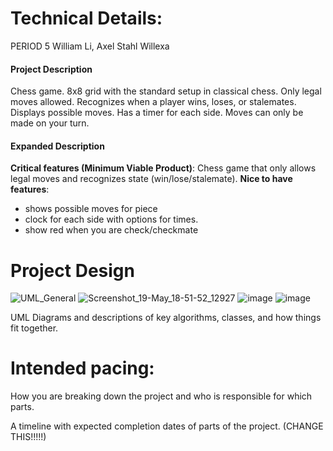 
# Technical Details:

PERIOD 5
William Li, Axel Stahl
Willexa
#### Project Description
Chess game. 8x8 grid with the standard setup in classical chess. 
Only legal moves allowed. Recognizes when a player wins, loses, or stalemates.
Displays possible moves. Has a timer for each side. Moves can only be made on your turn.
#### Expanded Description
**Critical features (Minimum Viable Product)**: Chess game that only allows legal moves and recognizes state (win/lose/stalemate).
**Nice to have features**: 
 - shows possible moves for piece
 - clock for each side with options for times.
 - show red when you are check/checkmate

# Project Design
![UML_General](https://github.com/user-attachments/assets/79ec5cd5-d28b-4991-bf71-fc19c1d79392)
![Screenshot_19-May_18-51-52_12927](https://github.com/user-attachments/assets/e7989f89-232b-48fa-8028-5bf85ef1fa73)
![image](https://github.com/user-attachments/assets/9d26ec4c-0cfe-4da3-8900-8d9a844a361c)
![image](https://github.com/user-attachments/assets/ed014005-948c-4dd8-b5d2-fff3c90741d8)

UML Diagrams and descriptions of key algorithms, classes, and how things fit together.


    
# Intended pacing:

How you are breaking down the project and who is responsible for which parts.

A timeline with expected completion dates of parts of the project. (CHANGE THIS!!!!!)

